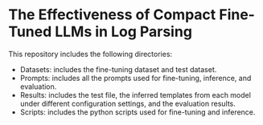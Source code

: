# The Effectiveness of Compact Fine-Tuned LLMs in Log Parsing

This repository includes the following directories:

* Datasets: includes the fine-tuning dataset and test dataset.
* Prompts: includes all the prompts used for fine-tuning, inference, and evaluation.
* Results: includes the test file, the inferred templates from each model under different configuration settings, and the evaluation results. 
* Scripts: includes the python scripts used for fine-tuning and inference.
